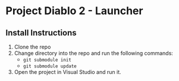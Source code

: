 # Project Diablo 2 - Launcher

## Install Instructions
1. Clone the repo
2. Change directory into the repo and run the following commands:
    - `git submodule init`
    - `git submodule update`
4. Open the project in Visual Studio and run it.
